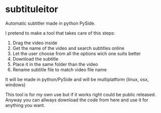 subtituleitor
=============

Automatic subtitler made in python PySide.


I pretend to make a tool that takes care of this steps:

1. Drag the video inside
2. Get the name of the video and search subtitles online
3. Let the user choose from all the options wich one suits better
3. Download the subtitle
4. Place it in the same folder than the video
5. Rename subtitle file to match video file name



It will be made in python/PySide and will be multiplatform (linux, osx, windows)

This tool is for my own use but if it works right could be public released. Anyway you can allways download the code from here and use it for anything you want.
